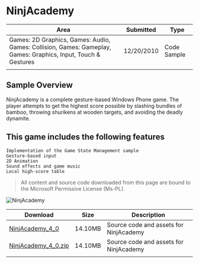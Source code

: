 # NinjAcademy

|Area|Submitted|Type|
|-|-|-|
Games: 2D Graphics, Games: Audio, Games: Collision, Games: Gameplay, Games: Graphics, Input, Touch & Gestures|12/20/2010|Code Sample
||||

## Sample Overview

NinjAcademy is a complete gesture-based Windows Phone game. The player attempts to get the highest score possible by slashing bundles of bamboo, throwing shurikens at wooden targets, and avoiding the deadly dynamite.

## This game includes the following features

    Implementation of the Game State Management sample
    Gesture-based input
    2D Animation
    Sound effects and game music
    Local high-score table

> All content and source code downloaded from this page are bound to the Microsoft Permissive License (Ms-PL).

![NinjAcademy](https://github.com/simondarksidej/XNAGameStudio/blob/master/Images/ninjacademy1.png?raw=true)

Download | Size | Description
---|---|---|
[NinjAcademy_4_0](https://github.com/simondarksidej/XNAGameStudio/tree/master/Samples/NinjAcademy_4_0) | 14.10MB | Source code and assets for NinjAcademy
[NinjAcademy_4_0.zip](https://github.com/simondarksidej/XNAGameStudioZips/tree/master/Samples/NinjAcademy_4_0.zip) | 14.10MB | Source code and assets for NinjAcademy
||||

